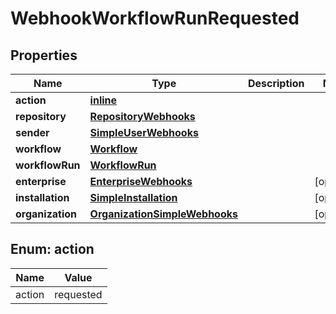
# WebhookWorkflowRunRequested

## Properties
Name | Type | Description | Notes
------------ | ------------- | ------------- | -------------
**action** | [**inline**](#Action) |  | 
**repository** | [**RepositoryWebhooks**](RepositoryWebhooks.md) |  | 
**sender** | [**SimpleUserWebhooks**](SimpleUserWebhooks.md) |  | 
**workflow** | [**Workflow**](Workflow.md) |  | 
**workflowRun** | [**WorkflowRun**](WorkflowRun.md) |  | 
**enterprise** | [**EnterpriseWebhooks**](EnterpriseWebhooks.md) |  |  [optional]
**installation** | [**SimpleInstallation**](SimpleInstallation.md) |  |  [optional]
**organization** | [**OrganizationSimpleWebhooks**](OrganizationSimpleWebhooks.md) |  |  [optional]


<a id="Action"></a>
## Enum: action
Name | Value
---- | -----
action | requested



